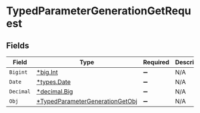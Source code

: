 # TypedParameterGenerationGetRequest


## Fields

| Field                                                                                        | Type                                                                                         | Required                                                                                     | Description                                                                                  |
| -------------------------------------------------------------------------------------------- | -------------------------------------------------------------------------------------------- | -------------------------------------------------------------------------------------------- | -------------------------------------------------------------------------------------------- |
| `Bigint`                                                                                     | [*big.Int](https://pkg.go.dev/math/big#Int)                                                  | :heavy_minus_sign:                                                                           | N/A                                                                                          |
| `Date`                                                                                       | [*types.Date](../../types/date.md)                                                           | :heavy_minus_sign:                                                                           | N/A                                                                                          |
| `Decimal`                                                                                    | [*decimal.Big](https://pkg.go.dev/github.com/ericlagergren/decimal#Big)                      | :heavy_minus_sign:                                                                           | N/A                                                                                          |
| `Obj`                                                                                        | [*TypedParameterGenerationGetObj](../../models/operations/typedparametergenerationgetobj.md) | :heavy_minus_sign:                                                                           | N/A                                                                                          |